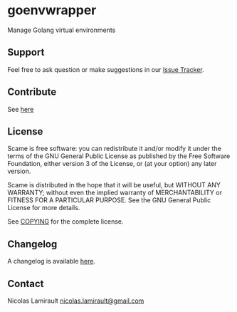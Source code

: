 goenvwrapper
============

Manage Golang virtual environments


## Support

Feel free to ask question or make suggestions in our [Issue Tracker][].


## Contribute

See [here](CONTRIBUTING.md)

## License

Scame is free software: you can redistribute it and/or modify it under the
terms of the GNU General Public License as published by the Free Software
Foundation, either version 3 of the License, or (at your option) any later
version.

Scame is distributed in the hope that it will be useful, but WITHOUT ANY
WARRANTY; without even the implied warranty of MERCHANTABILITY or FITNESS FOR A
PARTICULAR PURPOSE.  See the GNU General Public License for more details.

See [COPYING][] for the complete license.


## Changelog

A changelog is available [here](ChangeLog.md).


## Contact

Nicolas Lamirault <nicolas.lamirault@gmail.com>


[COPYING]: https://github.com/nlamirault/goenvwrapper/blob/master/COPYING
[Issue tracker]: https://github.com/nlamirault/goenvwrapper/issues
